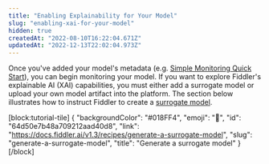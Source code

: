 ```yaml
---
title: "Enabling Explainability for Your Model"
slug: "enabling-xai-for-your-model"
hidden: true
createdAt: "2022-08-10T16:22:04.671Z"
updatedAt: "2022-12-13T22:02:04.973Z"
---
```

Once you've added your model's metadata (e.g. [Simple Monitoring Quick Start](https://docs.fiddler.ai/docs/simple-monitoring-quick-start)), you can begin monitoring your model.  If you want to explore Fiddler's explainable AI (XAI) capabilities, you must either add a surrogate model or upload your own model artifact into the platform.  The section below illustrates how to instruct Fiddler to create a [surrogate model](https://docs.fiddler.ai/docs/surrogate-models).


[block:tutorial-tile]
{
  "backgroundColor": "#018FF4",
  "emoji": "🦉",
  "id": "64d50e7b48a709212aad40d8",
  "link": "https://docs.fiddler.ai/v1.3/recipes/generate-a-surrogate-model",
  "slug": "generate-a-surrogate-model",
  "title": "Generate a surrogate model"
}
[/block]